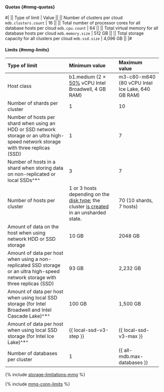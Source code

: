 #### Quotas {#mmg-quotas}

#|
|| Type of limit | Value ||
|| Number of clusters per cloud 
`mdb.clusters.count` | 16 ||
|| Total number of processor cores for all database hosts per cloud 
`mdb.cpu.count` | 64 ||
|| Total virtual memory for all database hosts per cloud 
`mdb.memory.size` | 512 GB ||
|| Total storage capacity for all clusters per cloud 
`mdb.ssd.size` | 4,096 GB ||
|#

#### Limits {#mmg-limits}

| Type of limit                                                                                                  | Minimum value                                                                             | Maximum value                            |
|:-----------------------------------------------------------------------------------------------------------------|:-------------------------------------------------------------------------------------------------|:-------------------------------------------------|
| Host class                                                                                                      | b1.medium (2 × [50%](../../compute/concepts/performance-levels.md) vCPU Intel Broadwell, 4 GB RAM) | m3-c80-m640 (80 vCPU Intel Ice Lake, 640 GB RAM) |
| Number of shards per cluster                                                                                     | 1                                                                                          | 10                                               |
| Number of hosts per shard when using an HDD or SSD network storage or an ultra high-speed network storage with three replicas (SSD) | 1                                                                                          | 7                                                |
| Number of hosts in a shard when storing data on non-replicated or local SSDs^*^  | 3                                                                                          | 7                                                |
| Number of hosts per cluster                                                                               | 1 or 3 hosts depending on the [disk type](../../storedoc/concepts/storage.md#storage-type-selection); the cluster [is created](../../storedoc/operations/cluster-create.md) in an unsharded state. | 70 (10 shards, 7 hosts)                        |
| Amount of data on the host when using network HDD or SSD storage                | 10 GB                                                                                      | 2048 GB                                        |
| Amount of data per host when using a non-replicated SSD storage or an ultra high-speed network storage with three replicas (SSD) | 93 GB                                                                                      | 2,232 GB                                        |
| Amount of data per host when using local SSD storage (for Intel Broadwell and Intel Cascade Lake)^*^                            | 100 GB                                                                                     | 1,500 GB                                        |
| Amount of data per host when using local SSD storage (for Intel Ice Lake)^*^ | {{ local-ssd-v3-step }}                                                                                     | {{ local-ssd-v3-max }}                                        |
| Number of databases per cluster                                                                           | 1                                                                                          | {{ all-mdb.max-databases }}                                           |

{% include [storage-limitations-mmg](./mmg/storage-limitations-note.md) %}

{% include [mmg-conn-limits](./mmg/conn-limits.md) %}
